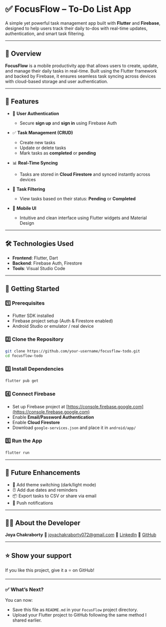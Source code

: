 # ✅ FocusFlow – To-Do List App

A simple yet powerful task management app built with **Flutter** and **Firebase**, designed to help users track their daily to-dos with real-time updates, authentication, and smart task filtering.

---

## 📌 Overview

**FocusFlow** is a mobile productivity app that allows users to create, update, and manage their daily tasks in real-time. Built using the Flutter framework and backed by Firebase, it ensures seamless task syncing across devices with cloud-based storage and user authentication.

---

## 🎯 Features

- 🔐 **User Authentication**

  - Secure **sign up** and **sign in** using Firebase Auth

- ✅ **Task Management (CRUD)**

  - Create new tasks
  - Update or delete tasks
  - Mark tasks as **completed** or **pending**

- 📊 **Real-Time Syncing**

  - Tasks are stored in **Cloud Firestore** and synced instantly across devices

- 🧾 **Task Filtering**

  - View tasks based on their status: **Pending** or **Completed**

- 📱 **Mobile UI**
  - Intuitive and clean interface using Flutter widgets and Material Design

---

## 🛠️ Technologies Used

- **Frontend**: Flutter, Dart
- **Backend**: Firebase Auth, Firestore
- **Tools**: Visual Studio Code

---

## 🚀 Getting Started

### 1️⃣ Prerequisites

- Flutter SDK installed
- Firebase project setup (Auth & Firestore enabled)
- Android Studio or emulator / real device

### 2️⃣ Clone the Repository

```bash
git clone https://github.com/your-username/focusflow-todo.git
cd focusflow-todo
```

### 3️⃣ Install Dependencies

```bash
flutter pub get
```

### 4️⃣ Connect Firebase

- Set up Firebase project at [https://console.firebase.google.com](https://console.firebase.google.com)
- Enable **Email/Password Authentication**
- Enable **Cloud Firestore**
- Download `google-services.json` and place it in `android/app/`

### 5️⃣ Run the App

```bash
flutter run
```

---

## 🧠 Future Enhancements

- 🎨 Add theme switching (dark/light mode)
- ⏰ Add due dates and reminders
- 📦 Export tasks to CSV or share via email
- 🔔 Push notifications

---

## 🙋‍♀️ About the Developer

**Joya Chakraborty**
📧 [joyachakraborty072@gmail.com](mailto:joyachakraborty072@gmail.com)
🔗 [LinkedIn](https://www.linkedin.com/in/joya-chakraborty-877525262)
🔗 [GitHub](https://github.com/Joya071)

---

## ⭐️ Show your support

If you like this project, give it a ⭐ on GitHub!

---

### ✅ What’s Next?

You can now:

- Save this file as `README.md` in your `FocusFlow` project directory.
- Upload your Flutter project to GitHub following the same method I shared earlier.

```
